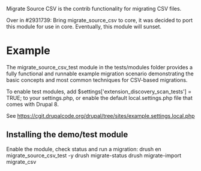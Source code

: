 Migrate Source CSV is the contrib functionality for migrating CSV files.

Over in #2931739: Bring migrate_source_csv to core, it was decided to port
this module for use in core. Eventually, this module will sunset.

Example
=======
The migrate_source_csv_test module in the tests/modules folder provides a
fully functional and runnable example migration scenario demonstrating the
basic concepts and most common techniques for CSV-based migrations.

To enable test modules, add $settings['extension_discovery_scan_tests'] = TRUE;
to your settings.php, or enable the default local.settings.php file that comes
with Drupal 8.

See https://cgit.drupalcode.org/drupal/tree/sites/example.settings.local.php

Installing the demo/test module
-------------------------------
Enable the module, check status and run a migration:
drush en migrate_source_csv_test -y
drush migrate-status
drush migrate-import migrate_csv
